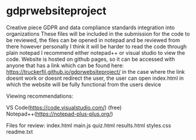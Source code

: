 # gdprwebsiteproject
Creative piece GDPR and data compliance standards integration into organizations 
These files will be included in the submission for the code to be reviewed, the files can be opened in notepad and
be reviewed from there however personally I think it will be harder to read the code through plain notepad
I recommend either notepad++ or visual studio to view the code. 
Website is hosted on github pages, so it can be accessed with anyone that has a link which can be found here: https://truckerfil.github.io/gdprwebsiteproject/
in the case where the link doesnt work or doesnt redirect the user, the user can open index.html in which the website will be fully functional from the users device

Viewing recommendations:

VS Code(https://code.visualstudio.com/) (free)  
Notepad++(https://notepad-plus-plus.org/)

Files for review:
index.html
main.js
quiz.html
results.html
styles.css
readme.txt
